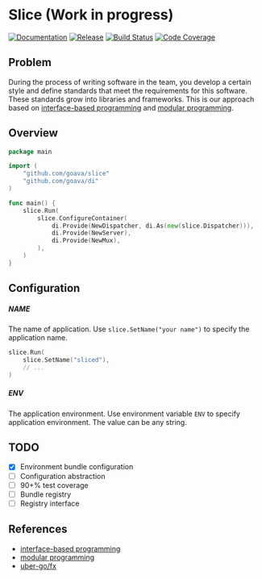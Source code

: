 Slice (Work in progress)
========================

[![Documentation](https://img.shields.io/badge/godoc-reference-blue.svg?color=24B898&style=for-the-badge&logo=go&logoColor=ffffff)](https://pkg.go.dev/github.com/goava/slice)
[![Release](https://img.shields.io/github/tag/goava/slice.svg?label=release&color=24B898&logo=github&style=for-the-badge)](https://github.com/goava/slice/releases/latest)
[![Build Status](https://img.shields.io/travis/goava/slice.svg?style=for-the-badge&logo=travis)](https://travis-ci.org/goava/slice)
[![Code Coverage](https://img.shields.io/codecov/c/github/goava/slice.svg?style=for-the-badge&logo=codecov)](https://codecov.io/gh/goava/slice)

## Problem

During the process of writing software in the team, you develop a
certain style and define standards that meet the requirements for this
software. These standards grow into libraries and frameworks. This is our
approach based on
[interface-based programming](https://en.wikipedia.org/wiki/Interface-based_programming)
and
[modular programming](https://en.wikipedia.org/wiki/Modular_programming).

## Overview

```go
package main

import (
	"github.com/goava/slice"
	"github.com/goava/di"
)

func main() {
	slice.Run(
		slice.ConfigureContainer(
			di.Provide(NewDispatcher, di.As(new(slice.Dispatcher))),
			di.Provide(NewServer),
			di.Provide(NewMux),
		),
	)
}
```

## Configuration

##### NAME


The name of application. Use `slice.SetName("your name")` to specify the
application name.

```go
slice.Run(
    slice.SetName("sliced"),
    // ...
)
```

##### ENV

The application environment. Use environment variable `ENV` to specify
application environment. The value can be any string.

## TODO

- [X] Environment bundle configuration
- [ ] Configuration abstraction
- [ ] 90+% test coverage
- [ ] Bundle registry
- [ ] Registry interface

## References

- [interface-based programming](https://en.wikipedia.org/wiki/Interface-based_programming)
- [modular programming](https://en.wikipedia.org/wiki/Modular_programming)
- [uber-go/fx](https://github.com/uber-go/fx)

